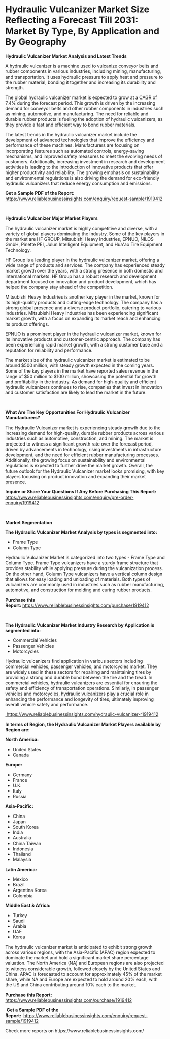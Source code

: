 <p><h1>Hydraulic Vulcanizer Market Size Reflecting a Forecast Till 2031: Market By Type, By Application and By Geography</h1></p><p><strong>Hydraulic Vulcanizer Market Analysis and Latest Trends</strong></p>
<p><p>A hydraulic vulcanizer is a machine used to vulcanize conveyor belts and rubber components in various industries, including mining, manufacturing, and transportation. It uses hydraulic pressure to apply heat and pressure to the rubber material, bonding it together and increasing its durability and strength.</p><p>The global hydraulic vulcanizer market is expected to grow at a CAGR of 7.4% during the forecast period. This growth is driven by the increasing demand for conveyor belts and other rubber components in industries such as mining, automotive, and manufacturing. The need for reliable and durable rubber products is fueling the adoption of hydraulic vulcanizers, as they provide a fast and efficient way to bond rubber materials.</p><p>The latest trends in the hydraulic vulcanizer market include the development of advanced technologies that improve the efficiency and performance of these machines. Manufacturers are focusing on incorporating features such as automated controls, energy-saving mechanisms, and improved safety measures to meet the evolving needs of customers. Additionally, increasing investment in research and development activities is leading to the introduction of innovative products that offer higher productivity and reliability. The growing emphasis on sustainability and environmental regulations is also driving the demand for eco-friendly hydraulic vulcanizers that reduce energy consumption and emissions.</p></p>
<p><strong>Get a Sample PDF of the Report:&nbsp;</strong> <a href="https://www.reliablebusinessinsights.com/enquiry/request-sample/1919412">https://www.reliablebusinessinsights.com/enquiry/request-sample/1919412</a></p>
<p>&nbsp;</p>
<p><strong>Hydraulic Vulcanizer Major Market Players</strong></p>
<p><p>The hydraulic vulcanizer market is highly competitive and diverse, with a variety of global players dominating the industry. Some of the key players in the market are HF GROUP, Mitsubishi Heavy Industries, EPNUO, NILOS GmbH, Pinette PEI, Julun Intelligent Equipment, and Hua'ao Tire Equipment Technology.</p><p>HF Group is a leading player in the hydraulic vulcanizer market, offering a wide range of products and services. The company has experienced steady market growth over the years, with a strong presence in both domestic and international markets. HF Group has a robust research and development department focused on innovation and product development, which has helped the company stay ahead of the competition.</p><p>Mitsubishi Heavy Industries is another key player in the market, known for its high-quality products and cutting-edge technology. The company has a strong global presence and a diverse product portfolio, catering to various industries. Mitsubishi Heavy Industries has been experiencing significant market growth, with a focus on expanding its market reach and enhancing its product offerings.</p><p>EPNUO is a prominent player in the hydraulic vulcanizer market, known for its innovative products and customer-centric approach. The company has been experiencing rapid market growth, with a strong customer base and a reputation for reliability and performance.</p><p>The market size of the hydraulic vulcanizer market is estimated to be around $500 million, with steady growth expected in the coming years. Some of the key players in the market have reported sales revenue in the range of $50 million to $100 million, showcasing the potential for growth and profitability in the industry. As demand for high-quality and efficient hydraulic vulcanizers continues to rise, companies that invest in innovation and customer satisfaction are likely to lead the market in the future.</p></p>
<p>&nbsp;</p>
<p><strong>What Are The Key Opportunities For Hydraulic Vulcanizer Manufacturers?</strong></p>
<p><p>The Hydraulic Vulcanizer market is experiencing steady growth due to the increasing demand for high-quality, durable rubber products across various industries such as automotive, construction, and mining. The market is projected to witness a significant growth rate over the forecast period, driven by advancements in technology, rising investments in infrastructure development, and the need for efficient rubber manufacturing processes. Additionally, the growing focus on sustainability and environmental regulations is expected to further drive the market growth. Overall, the future outlook for the Hydraulic Vulcanizer market looks promising, with key players focusing on product innovation and expanding their market presence.</p></p>
<p><strong>Inquire or Share Your Questions If Any Before Purchasing This Report:</strong> <a href="https://www.reliablebusinessinsights.com/enquiry/pre-order-enquiry/1919412">https://www.reliablebusinessinsights.com/enquiry/pre-order-enquiry/1919412</a></p>
<p>&nbsp;</p>
<p><strong>Market Segmentation</strong></p>
<p><strong>The Hydraulic Vulcanizer Market Analysis by types is segmented into:</strong></p>
<p><ul><li>Frame Type</li><li>Column Type</li></ul></p>
<p><p>Hydraulic Vulcanizer Market is categorized into two types - Frame Type and Column Type. Frame Type vulcanizers have a sturdy frame structure that provides stability while applying pressure during the vulcanization process. On the other hand, Column Type vulcanizers have a vertical column design that allows for easy loading and unloading of materials. Both types of vulcanizers are commonly used in industries such as rubber manufacturing, automotive, and construction for molding and curing rubber products.</p></p>
<p><strong>Purchase this Report:&nbsp;</strong><a href="https://www.reliablebusinessinsights.com/purchase/1919412">https://www.reliablebusinessinsights.com/purchase/1919412</a></p>
<p>&nbsp;</p>
<p><strong>The Hydraulic Vulcanizer Market Industry Research by Application is segmented into:</strong></p>
<p><ul><li>Commercial Vehicles</li><li>Passenger Vehicles</li><li>Motorcycles</li></ul></p>
<p><p>Hydraulic vulcanizers find application in various sectors including commercial vehicles, passenger vehicles, and motorcycles market. They are widely used in these sectors for repairing and maintaining tires by providing a strong and durable bond between the tire and the tread. In commercial vehicles, hydraulic vulcanizers are essential for ensuring the safety and efficiency of transportation operations. Similarly, in passenger vehicles and motorcycles, hydraulic vulcanizers play a crucial role in enhancing the performance and longevity of tires, ultimately improving overall vehicle safety and performance.</p></p>
<p><a href="https://www.reliablebusinessinsights.com/hydraulic-vulcanizer-r1919412">&nbsp;https://www.reliablebusinessinsights.com/hydraulic-vulcanizer-r1919412</a></p>
<p><strong>In terms of Region, the Hydraulic Vulcanizer Market Players available by Region are:</strong></p>
<p>
    <p> <strong> North America: </strong>
        <ul>
            <li>United States</li>
            <li>Canada</li>
        </ul>
        </p> 
    <p> <strong> Europe: </strong>
        <ul>
            <li>Germany</li>
            <li>France</li>
            <li>U.K.</li>
            <li>Italy</li>
            <li>Russia</li>
        </ul>
        </p> 
    <p> <strong> Asia-Pacific: </strong>
        <ul>
            <li>China</li>
            <li>Japan</li>
            <li>South Korea</li>
            <li>India</li>
            <li>Australia</li>
            <li>China Taiwan</li>
            <li>Indonesia</li>
            <li>Thailand</li>
            <li>Malaysia</li>
        </ul>
        </p> 
    <p> <strong> Latin America: </strong>
        <ul>
            <li>Mexico</li>
            <li>Brazil</li>
            <li>Argentina Korea</li>
            <li>Colombia</li>
        </ul>
        </p> 
    <p> <strong> Middle East & Africa: </strong>
        <ul>
            <li>Turkey</li>
            <li>Saudi</li>
            <li>Arabia</li>
            <li>UAE</li>
            <li>Korea</li>
        </ul>
    </p>
    </p>
<p><p>The hydraulic vulcanizer market is anticipated to exhibit strong growth across various regions, with the Asia-Pacific (APAC) region expected to dominate the market and hold a significant market share percentage valuation. The North America (NA) and European regions are also projected to witness considerable growth, followed closely by the United States and China. APAC is forecasted to account for approximately 45% of the market share, while NA and Europe are expected to hold around 20% each, with the US and China contributing around 10% each to the market.</p></p>
<p><strong>Purchase this Report: </strong><a href="https://www.reliablebusinessinsights.com/purchase/1919412">https://www.reliablebusinessinsights.com/purchase/1919412</a></p>
<p>&nbsp;<strong>Get a Sample PDF of the Report:&nbsp;&nbsp;</strong><a href="https://www.reliablebusinessinsights.com/enquiry/request-sample/1919412">https://www.reliablebusinessinsights.com/enquiry/request-sample/1919412</a></p>
<p><strong></strong></p>
<p>Check more reports on https://www.reliablebusinessinsights.com/</p>